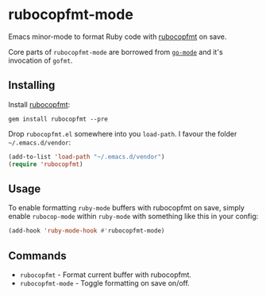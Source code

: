 # rubocopfmt-mode

Emacs minor-mode to format Ruby code with [rubocopfmt][] on save.

Core parts of `rubocopfmt-mode` are borrowed from [`go-mode`][go-mode] and it's
invocation of `gofmt`.

## Installing

Install [rubocopfmt][]:

```
gem install rubocopfmt --pre
```

Drop `rubocopfmt.el` somewhere into you `load-path`. I favour the folder
`~/.emacs.d/vendor`:

```lisp
(add-to-list 'load-path "~/.emacs.d/vendor")
(require 'rubocopfmt)
```

## Usage

To enable formatting `ruby-mode` buffers with rubocopfmt on save, simply enable
`rubocop-mode` within `ruby-mode` with something like this in your config:

```lisp
(add-hook 'ruby-mode-hook #'rubocopfmt-mode)
```

## Commands

- `rubocopfmt` - Format current buffer with rubocopfmt.
- `rubocopfmt-mode` - Toggle formatting on save on/off.


[rubocopfmt]: https://github.com/jimeh/rubocopfmt
[go-mode]: https://github.com/dominikh/go-mode.el
